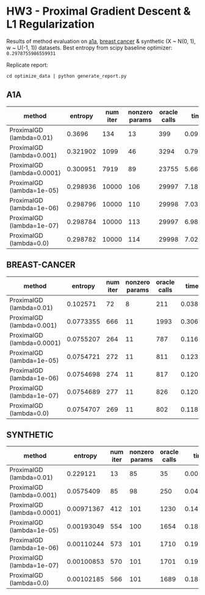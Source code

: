 # HW3 - Proximal Gradient Descent & L1 Regularization

Results of method evaluation on [a1a](https://www.csie.ntu.edu.tw/~cjlin/libsvmtools/datasets/binary.html), [breast cancer](https://www.csie.ntu.edu.tw/~cjlin/libsvmtools/datasets/binary.html) & synthetic (X ~ N(0, 1), w ~ U(-1, 1)) datasets.
Best entropy from scipy baseline optimizer: `0.2978755986559931`

Replicate report:
```
cd optimize_data | python generate_report.py
```

## A1A
| method                     |   entropy |   num iter |   nonzero params |   oracle calls |   time, s |
|----------------------------|-----------|------------|------------------|----------------|-----------|
| ProximalGD (lambda=0.01)   |  0.3696   |        134 |               13 |            399 | 0.0920749 |
| ProximalGD (lambda=0.001)  |  0.321902 |       1099 |               46 |           3294 | 0.79949   |
| ProximalGD (lambda=0.0001) |  0.300951 |       7919 |               89 |          23755 | 5.66443   |
| ProximalGD (lambda=1e-05)  |  0.298936 |      10000 |              106 |          29997 | 7.18926   |
| ProximalGD (lambda=1e-06)  |  0.298796 |      10000 |              110 |          29998 | 7.03433   |
| ProximalGD (lambda=1e-07)  |  0.298784 |      10000 |              113 |          29997 | 6.98379   |
| ProximalGD (lambda=0.0)    |  0.298782 |      10000 |              114 |          29998 | 7.02342   |


## BREAST-CANCER
| method                     |   entropy |   num iter |   nonzero params |   oracle calls |   time, s |
|----------------------------|-----------|------------|------------------|----------------|-----------|
| ProximalGD (lambda=0.01)   | 0.102571  |         72 |                8 |            211 |  0.038115 |
| ProximalGD (lambda=0.001)  | 0.0773355 |        666 |               11 |           1993 |  0.306254 |
| ProximalGD (lambda=0.0001) | 0.0755207 |        264 |               11 |            787 |  0.116688 |
| ProximalGD (lambda=1e-05)  | 0.0754721 |        272 |               11 |            811 |  0.123319 |
| ProximalGD (lambda=1e-06)  | 0.0754698 |        274 |               11 |            817 |  0.120735 |
| ProximalGD (lambda=1e-07)  | 0.0754689 |        277 |               11 |            826 |  0.12022  |
| ProximalGD (lambda=0.0)    | 0.0754707 |        269 |               11 |            802 |  0.118381 |


## SYNTHETIC
| method                     |    entropy |   num iter |   nonzero params |   oracle calls |    time, s |
|----------------------------|------------|------------|------------------|----------------|------------|
| ProximalGD (lambda=0.01)   | 0.229121   |         13 |               85 |             35 | 0.00393391 |
| ProximalGD (lambda=0.001)  | 0.0575409  |         85 |               98 |            250 | 0.0460989  |
| ProximalGD (lambda=0.0001) | 0.00971367 |        412 |              101 |           1230 | 0.14752    |
| ProximalGD (lambda=1e-05)  | 0.00193049 |        554 |              100 |           1654 | 0.189266   |
| ProximalGD (lambda=1e-06)  | 0.00110244 |        573 |              101 |           1710 | 0.191674   |
| ProximalGD (lambda=1e-07)  | 0.00100853 |        570 |              101 |           1701 | 0.195064   |
| ProximalGD (lambda=0.0)    | 0.00102185 |        566 |              101 |           1689 | 0.189988   |